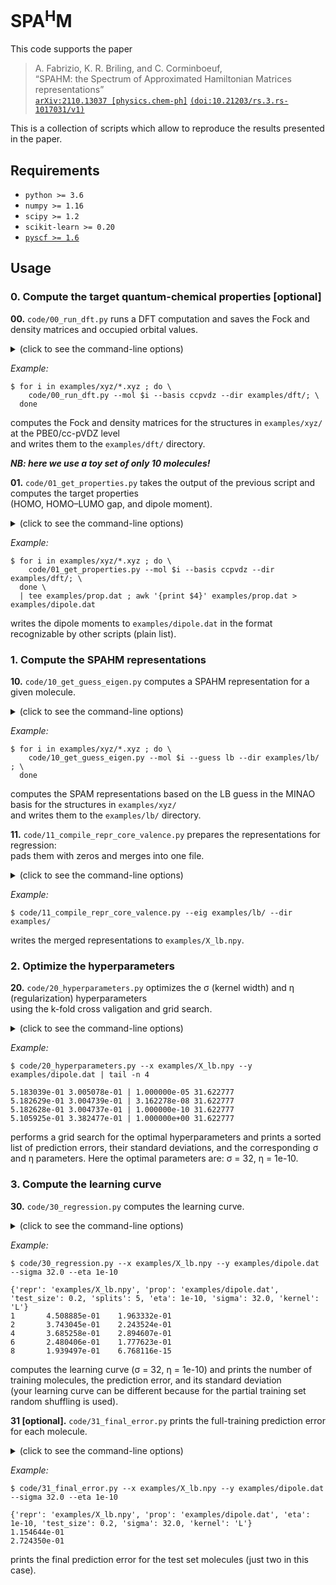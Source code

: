 # SPA<sup>H</sup>M

This code supports the paper
> A. Fabrizio, K. R. Briling, and C. Corminboeuf,<br>
> “SPAHM: the Spectrum of Approximated Hamiltonian Matrices representations”<br>
> [`arXiv:2110.13037 [physics.chem-ph]`](https://arxiv.org/abs/2110.13037) [`(doi:10.21203/rs.3.rs-1017031/v1)`](https://doi.org/10.21203/rs.3.rs-1017031/v1)<br>

This is a collection of scripts which allow to reproduce the results presented in the paper.

## Requirements
* `python >= 3.6`
* `numpy >= 1.16`
* `scipy >= 1.2`
* `scikit-learn >= 0.20`
* [`pyscf >= 1.6`](https://github.com/pyscf/pyscf)

## Usage

### 0. Compute the target quantum-chemical properties [optional]

**00.** `code/00_run_dft.py` runs a DFT computation
and saves the Fock and density matrices and occupied orbital values.
<details><summary>(click to see the command-line options)</summary>

```
usage: code/00_run_dft.py [-h] --mol FILENAME --basis BASIS [--charge CHARGE]
                          [--func FUNC] [--dir DIR]

  -h, --help       show this help message and exit
  --mol FILENAME   path to molecular structure in xyz format
  --basis BASIS    AO basis set
  --charge CHARGE  total charge of the system (default=0)
  --spin SPIN      number of unpaired electrons (default=None) 
                   (use 0 to treat a closed-shell system in a UHF manner)
  --func FUNC      DFT functional (default=PBE0)
  --dir DIR        directory to save the output in (default=current dir)
```
</details>

*Example:*
```
$ for i in examples/xyz/*.xyz ; do \
    code/00_run_dft.py --mol $i --basis ccpvdz --dir examples/dft/; \
  done
```
computes the Fock and density matrices for the structures in `examples/xyz/` at the PBE0/cc-pVDZ level <br>
and writes them to the `examples/dft/` directory.

***NB: here we use a toy set of only 10 molecules!***

**01.** `code/01_get_properties.py` takes the output of the previous script
and computes the target properties <br> (HOMO, HOMO–LUMO gap, and dipole moment).
<details><summary>(click to see the command-line options)</summary>

```
usage: code/01_get_properties.py [-h] --mol FILENAME --basis BASIS
                                 [--charge CHARGE] [--func FUNC] [--dir DIR]

  -h, --help       show this help message and exit
  --mol FILENAME   path to molecular structure in xyz format
  --basis BASIS    AO basis set
  --charge CHARGE  total charge of the system (default=0)
  --func FUNC      DFT functional (default=PBE0)
  --dir DIR        directory to read the input from (default=current dir)
```
</details>

*Example:*
```
$ for i in examples/xyz/*.xyz ; do \
    code/01_get_properties.py --mol $i --basis ccpvdz --dir examples/dft/; \
  done \
  | tee examples/prop.dat ; awk '{print $4}' examples/prop.dat > examples/dipole.dat
```
writes the dipole moments to `examples/dipole.dat` in the format recognizable by other scripts (plain list).

### 1. Compute the SPAHM representations

**10.** `code/10_get_guess_eigen.py` computes a SPAHM representation for a given molecule.
<details><summary>(click to see the command-line options)</summary>

```
usage: code/10_get_guess_eigen.py [-h] --mol FILENAME --guess GUESS [--basis BASIS]
                                  [--charge CHARGE] [--func FUNC] [--dir DIR]

  -h, --help       show this help message and exit
  --mol FILENAME   path to molecular structure in xyz format
  --guess GUESS    initial guess type
  --basis BASIS    AO basis set (default=MINAO)
  --charge CHARGE  total charge of the system (default=0)
  --func FUNC      DFT functional for the SAD guess (default=HF)
  --dir DIR        directory to save the output in (default=current dir)

Available guesses:  'core'   (the core Hamiltonian),
                    'gwh'    (generalized Wolfsberg–Helmholtz guess),
                    'huckel' (extended Hückel guess),
                    'sad'    (superposition of atomic densities),
                    'sap'    (superposition of atomic potentials),
                    'lb'     (Laikov–Briling SAP-like guess),
                    'lb-hfs' (Laikov–Briling SAP-like guess with HFS-based parameters)
```
</details>

*Example:*
```
$ for i in examples/xyz/*.xyz ; do \
    code/10_get_guess_eigen.py --mol $i --guess lb --dir examples/lb/ ; \
  done
```
computes the SPAM representations based on the LB guess in the MINAO basis for the structures in `examples/xyz/` <br>
and writes them to the `examples/lb/` directory.

**11.** `code/11_compile_repr_core_valence.py` prepares the representations for regression:<br>
pads them with zeros and merges into one file.
<details><summary>(click to see the command-line options)</summary>

```
usage: code/11_compile_repr_core_valence.py [-h] --eig EIG_DIRECTORY
                                            [--geom GEOM_DIRECTORY] [--split SPLIT]
                                            [--dir DIR]

  -h, --help              show this help message and exit
  --eig EIG_DIRECTORY     directory with eigenvalues
  --geom GEOM_DIRECTORY   directory with xyz files
  --split SPLIT           whether to split the core and valence energies or not (default=False)
  --dir DIR               directory to save the output in (default=current dir)

```
</details>

*Example:*
```
$ code/11_compile_repr_core_valence.py --eig examples/lb/ --dir examples/
```
writes the merged representations to `examples/X_lb.npy`.

### 2. Optimize the hyperparameters

**20.** `code/20_hyperparameters.py` optimizes the σ (kernel width) and η (regularization) hyperparameters <br>
using the k-fold cross valigation and grid search.
<details><summary>(click to see the command-line options)</summary>

```
usage: code/20_hyperparameters.py [-h] --x REPR --y PROP [--test TEST_SIZE]
                                  [--splits SPLITS] [--kernel KERNEL]

  -h, --help        show this help message and exit
  --x REPR          path to the representations file
  --y PROP          path to the properties file
  --test TEST_SIZE  test set fraction (default=0.2)
  --splits SPLITS   k in k-fold cross validation (default=5)
  --kernel KERNEL   kernel type (G for Gaussian, L for Laplacian, myL for Laplacian for open-shell systems) (default L)
```
</details>

*Example:*
```
$ code/20_hyperparameters.py --x examples/X_lb.npy --y examples/dipole.dat | tail -n 4

5.183039e-01 3.005078e-01 | 1.000000e-05 31.622777
5.182629e-01 3.004739e-01 | 3.162278e-08 31.622777
5.182628e-01 3.004737e-01 | 1.000000e-10 31.622777
5.105925e-01 3.382477e-01 | 1.000000e+00 31.622777
```
performs a grid search for the optimal hyperparameters and prints a sorted list of prediction errors, their standard deviations,
and the corresponding σ and η parameters. Here the optimal parameters are: σ = 32, η = 1e-10.

### 3. Compute the learning curve

**30.** `code/30_regression.py` computes the learning curve.
<details><summary>(click to see the command-line options)</summary>

```
usage: code/30_regression.py [-h] --x REPR --y PROP [--splits SPLITS] [--eta ETA]
                             [--sigma SIGMA] [--kernel KERNEL]

  -h, --help       show this help message and exit
  --x REPR         path to the representations file
  --y PROP         path to the properties file
  --test TEST_SIZE test set fraction (default=0.2)
  --splits SPLITS  number of splits (default=5)
  --eta ETA        η hyperparameter (default=1e-5)
  --sigma SIGMA    σ hyperparameter (default=32.0)
  --kernel KERNEL  kernel type (G for Gaussian, L for Laplacian, myL for Laplacian for open-shell systems) (default L)
```
</details>

*Example:*
```
$ code/30_regression.py --x examples/X_lb.npy --y examples/dipole.dat --sigma 32.0 --eta 1e-10

{'repr': 'examples/X_lb.npy', 'prop': 'examples/dipole.dat', 'test_size': 0.2, 'splits': 5, 'eta': 1e-10, 'sigma': 32.0, 'kernel': 'L'}
1       4.508885e-01    1.963332e-01
2       3.743045e-01    2.243524e-01
4       3.685258e-01    2.894607e-01
6       2.480406e-01    1.777623e-01
8       1.939497e-01    6.768116e-15
```
computes the learning curve (σ = 32, η = 1e-10)
and prints the number of training molecules, the prediction error, and its standard deviation <br>
(your learning curve can be different because for the partial training set random shuffling is used).

**31 [optional].** `code/31_final_error.py` prints the full-training prediction error for each molecule.
<details><summary>(click to see the command-line options)</summary>

```
usage: code/31_final_error.py [-h] --x REPR --y PROP [--eta ETA] [--sigma SIGMA]
                              [--kernel KERNEL]

  -h, --help       show this help message and exit
  --x REPR         path to the representations file
  --y PROP         path to the properties file
  --test TEST_SIZE test set fraction (default=0.2)
  --eta ETA        η hyperparameter (default=1e-5)
  --sigma SIGMA    σ hyperparameter (default=32.0)
  --kernel KERNEL  kernel type (G for Gaussian, L for Laplacian, myL for Laplacian for open-shell systems) (default L)
```
</details>

*Example:*
```
$ code/31_final_error.py --x examples/X_lb.npy --y examples/dipole.dat --sigma 32.0 --eta 1e-10

{'repr': 'examples/X_lb.npy', 'prop': 'examples/dipole.dat', 'eta': 1e-10, 'test_size': 0.2, 'sigma': 32.0, 'kernel': 'L'}
1.154644e-01
2.724350e-01
```
prints the final prediction error for the test set molecules (just two in this case).

